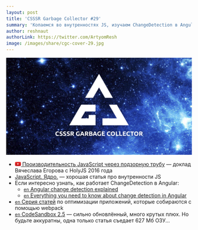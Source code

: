 ```yaml
---
layout: post
title: 'CSSSR Garbage Collector #29'
summary: 'Копаемся во внутренностях JS, изучаем ChangeDetection в Angular и разбираем другие интересные материалы из наших чатов'
author: reshnaut
authorLink: https://twitter.com/ArtyomResh
image: /images/share/cgc-cover-29.jpg
---
```


[github]: /images/icons/github.png
[medium]: /images/icons/medium.png
[yt]: /images/icons/youtube.png

![CSSSR Garbage Collector](/images/share/cgc-cover-29.jpg)

- [![yt] Производительность JavaScript через подзорную трубу](https://www.youtube.com/watch?v=HPFARivHJRY&feature=youtu.be&list=LLAKtelC0m6GfyYcLVcujTvg) — доклад Вячеслава Егорова с HolyJS 2016 года
- [JavaScript. Ядро.](http://dmitrysoshnikov.com/ecmascript/ru-javascript-the-core/) — хорошая статья про внутренности JS
- Если интересно узнать, как работает ChangeDetection в Angular:
  - [`en` Angular change detection explained](https://blog.thoughtram.io/angular/2016/02/22/angular-2-change-detection-explained.html)
  - [`en` Everything you need to know about change detection in Angular](https://blog.angularindepth.com/everything-you-need-to-know-about-change-detection-in-angular-8006c51d206f)
- [`en` Серия статей](https://developers.google.com/web/fundamentals/performance/webpack/) по оптимизации приложений, которые собираются с помощью webpack
- [`en` CodeSandbox 2.5](https://hackernoon.com/announcing-codesandbox-2-5-be767d15ffd) — сильно обновлённый, много крутых плюх. Но будьте аккуратны, одна только статья съедает 627 Мб ОЗУ...
